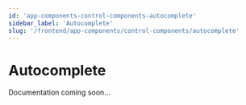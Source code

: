 ```yaml
---
id: 'app-components-control-components-autocomplete'
sidebar_label: 'Autocomplete'
slug: '/frontend/app-components/control-components/autocomplete'
---
```


# Autocomplete

Documentation coming soon...